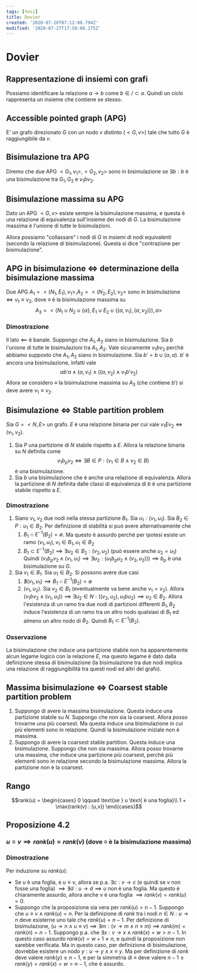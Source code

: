 ```yaml
---
tags: [tesi]
title: Dovier
created: '2020-07-26T07:12:00.794Z'
modified: '2020-07-27T17:50:06.175Z'
---
```


# Dovier

## Rappresentazione di insiemi con grafi
Possiamo identificare la relazione $a \to b$ come $b \in/\subset a$. Quindi un ciclo rappresenta un insieme che contiene se stesso.

## Accessible pointed graph (APG)
E' un grafo direzionato $G$ con un nodo $v$ distinto ($<G,v>$) tale che tutto $G$ è raggiungibile da $v$.

## Bisimulazione tra APG
Diremo che due APG $<G_1, v_1>,<G_2, v_2>$ sono in bisimulazione se $\exists b : b$ è una bisimulazione tra $G_1, G_2$ e $v_1 b v_2$. 

## Bisimulazione massima su APG
Dato un APG $<G,v>$ esiste sempre la bisimulazione massima, e questa è una relazione di equivalenza sull'insieme dei nodi di $G$. La bisimulazione massima è l'unione di tutte le bisimulazioni.

Allora possiamo "collassare" i nodi di $G$ in insiemi di nodi equivalenti (secondo la relazione di bisimulazione). Questa si dice "contrazione per bisimulazione".

## APG in bisimulazione $\iff$ determinazione della bisimulazione massima
Due APG $A_1 = <(N_1, E_1), v_1>, A_2 = <(N_2, E_2), v_2>$ sono in bisimulazione $\iff v_1 \equiv v_2$, dove $\equiv$ è la bisimulazione massima su $$A_3 = <(N_1 \cup N_2 \cup \{\alpha\}, E_1 \cup E_2 \cup \{(\alpha, v_1), (\alpha, v_2)\}), \alpha>$$

### Dimostrazione
Il lato $\impliedby$ è banale.
Suppongo che $A_1,A_2$ siano in bisimulazione. Sia $b$ l'unione di tutte le bisimulazioni tra $A_1,A_2$. Vale sicuramente $v_1 b v_2$ perchè abbiamo supposto che $A_1,A_2$ siano in bisimulazione. Sia $b' = b \cup (\alpha,\alpha)$. $b'$ è ancora una bisimulazione, infatti vale $$\alpha b' \alpha \land (\alpha, v_1) \land ((\alpha, v_2) \land v_1 b' v_2)$$
Allora se considero $\equiv$ la bisimulazione massima su $A_3$ (che contiene $b'$) si deve avere $v_1 \equiv v_2$.

## Bisimulazione $\iff$ Stable partition problem
Sia $G = <N,E>$ un grafo. $E$ è una relazione binaria per cui vale $v_1 E v_2 \iff (v_1, v_2)$.
1. Sia $P$ una partizione di $N$ stabile rispetto a $E$. Allora la relazione binaria su $N$ definita come $$v_1 b_p v_2 \iff \exists B \in P : (v_1 \in B \land v_2 \in B)$$ è una bisimulazione.
2. Sia $b$ una bisimulazione che è anche una relazione di equivalenza. Allora la partizione di $N$ definita dalle classi di equivalenza di $b$ è una partizione stabile rispetto a $E$.

### Dimostrazione
1. Siano $v_1,v_2$ due nodi nella stessa partizione $B_1$. Sia $u_1 : (v_1, u_1)$. Sia $B_2 \in P : u_1 \in B_2$. Per definizione di stabilità si può avere alternativamente che
    1. $B_1 \cap E^{-1}(B_2) = \emptyset$. Ma questo è assurdo perchè per ipotesi esiste un ramo $(v_1, u_1), v_1 \in B_1, u_1 \in B_2$
    2. $B_1 \subset E^{-1}(B_2) \implies \exists u_2 \in B_2 : (v_2, u_2)$ (può essere anche $u_2 = u_1$)
Quindi $(v_1 b_p v_2 \land (v_1, u_1) \implies \exists u_2 : (u_1 b_p u_2 \land (v_2, u_2))) \implies b_p$ è una bisimulazione su $G$.
2. Sia $v_1 \in B_1$. Sia $u_1 \in B_2$. Si possono avere due casi
    1. $\nexists (v_1, u_1) \implies B_1 \cap E^{-1}(B_2) = \emptyset$
    2. $(v_1, u_2)$. Sia $v_2 \in B_1$ (eventualmente va bene anche $v_1 = v_2$). Allora $(v_1 b v_2 \land (v_1, u_1)) \implies \exists u_2 \in N : ((v_2, u_2), u_1 b u_2) \implies u_2 \in B_2$. Allora l'esistenza di un ramo tra due nodi di partizioni differenti $B_1, B_2$ induce l'esistenza di un ramo tra un altro nodo qualsiasi di $B_1$ ed almeno un altro nodo di $B_2$. Quindi $B_1 \subset E^{-1}(B_2)$.

### Osservazione
La bisimulazione che induce una partizione stabile non ha apparentemente alcun legame logico con la relazione $E$, ma questo legame è dato dalla definizione stessa di bisimulazione (la bisimulazione tra due nodi implica una relazione di raggiungibilità tra questi nodi ed altri del grafo).

## Massima bisimulazione $\iff$ Coarsest stable partition problem
1. Suppongo di avere la massima bisimulazione. Questa induce una partizione stabile su $N$. Suppongo che non sia la coarsest. Allora posso trovarne una più coarsest. Ma questa induce una bisimulazione in cui più elementi sono in relazione. Quindi la bisimulazione iniziale non è massima.
2. Suppongo di avere la coarsest stable partition. Questa induce una bisimulazione. Suppongo che non sia massima. Allora posso trovarne una massima, che induce una partizione più coarsest, perchè più elementi sono in relazione secondo la bisimulazione massima. Allora la partizione non è la coarsest.

## Rango
$$rank(u) = \begin{cases}
0 \qquad \text{se } u \text{ è una foglia}\\
1 + \max(rank(v) : (u,v))
\end{cases}$$

## Proposizione 4.2
### $u \equiv v \implies rank(u) = rank(v)$ (dove $\equiv$ è la bisimulazione massima)
### Dimostrazione
Per induzione su $rank(u)$:
+ Se $u$ è una foglia, e $u \equiv v$, allora se p.a. $\exists c : v \to c$ (e quindi se $v$ non fosse una foglia) $\implies \exists d : u \to d \implies u$ non è una foglia. Ma questo è chiaramente assurdo, allora anche $v$ è una foglia $\implies rank(v) = rank(u) = 0$.
+ Suppongo che la proposizione sia vera per $rank(u) = n - 1$. Suppongo che $u \equiv v \land rank(u) = n$. Per la definizione di $rank$ tra i nodi $n \in N : u \to n$ deve esisterne uno tale che $rank(u) = n - 1$. Per definizione di bisimulazione, $(u \to n \land u \equiv v) \implies \exists m : (v \to m \land n \equiv m) \implies rank(m) = rank(n) = n - 1$.
Suppongo p.a. che $\exists x : v \to x \land rank(x) = w > n - 1$. In questo caso assurdo $rank(v) = w + 1 \neq n$, e quindi la proposizione non sarebbe verificata. Ma in questo caso, per definizione di bisimulazione, dovrebbe esistere un nodo $y : u \to y \land x \equiv y$. Ma per definizione di $rank$ deve valere $rank(y) \leq n - 1$, e per la simmetria di $\equiv$ deve valere $n - 1 \geq rank(y) = rank(x) = w > n - 1$, che è assurdo.
